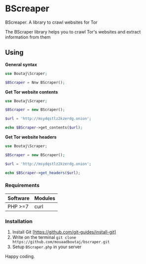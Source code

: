 # BScreaper
BScreaper. A library to crawl websites for Tor

The BScraper library helps you to crawl Tor's websites and extract information from them


## Using

**General syntax**

```php
use Boutaj\Scraper;

$BScraper = Nnw BScraper();
```
**Get Tor website contents**

```php
use Boutaj\Scraper;

$BScraper = new BScraper();

$url = 'http://msydqstlz2kzerdg.onion';

echo $BScraper->get_contents($url);
```
**Get Tor website headers**

```php
use Boutaj\Scraper;

$BScraper = new BScraper();

$url = 'http://msydqstlz2kzerdg.onion';

echo $BScraper->get_headers($url);
```

### Requirements
| Software      | Modules      |
| ------------- | -------------|
| PHP >=7       | curl         |

### Installation
1. Install Git [https://github.com/git-guides/install-git]
2. Write on the terminal `git clone https://github.com/mouaadboutaj/bscraper.git`
2. Setup `BScraper.php` in your server

Happy coding.
